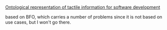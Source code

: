 [Ontological representation of tactile information for software development](http://www.academia.edu/2566641/Ontological_representation_of_tactile_information_for_software_development)

based on BFO, which carries a number of problems since it is not based on use cases, but I won't go there. 